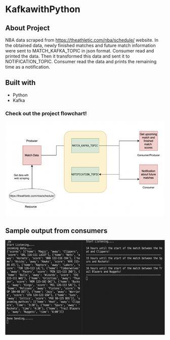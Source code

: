 # KafkawithPython

## About Project
NBA data scraped from https://theathletic.com/nba/schedule/ website. In the obtained data, newly finished matches and future match information were sent 
to MATCH_KAFKA_TOPIC in json format. Consumer read and printed the data. Then it transformed this data and sent it to NOTIFICATION_TOPIC. Consumer read 
the data and prints the remaining time as a notification.

## Built with
* Python 
* Kafka

### Check out the project flowchart!


<img src="project_schema.png" width=700 height=300>


## Sample output from consumers
<img src="consumer_results.png" width=700 height=300>
